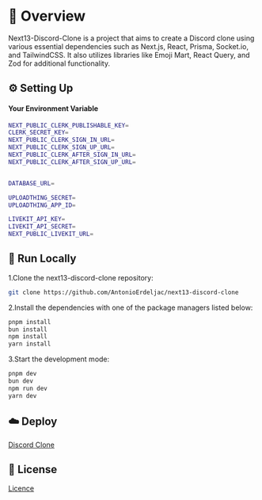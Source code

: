 # 📌 Overview

Next13-Discord-Clone is a project that aims to create a Discord clone using various essential dependencies such as Next.js, React, Prisma, Socket.io, and TailwindCSS. It also utilizes libraries like Emoji Mart, React Query, and Zod for additional functionality.

## ⚙️ Setting Up

#### Your Environment Variable

```bash
NEXT_PUBLIC_CLERK_PUBLISHABLE_KEY=
CLERK_SECRET_KEY=
NEXT_PUBLIC_CLERK_SIGN_IN_URL=
NEXT_PUBLIC_CLERK_SIGN_UP_URL=
NEXT_PUBLIC_CLERK_AFTER_SIGN_IN_URL=
NEXT_PUBLIC_CLERK_AFTER_SIGN_UP_URL=


DATABASE_URL=

UPLOADTHING_SECRET=
UPLOADTHING_APP_ID=

LIVEKIT_API_KEY=
LIVEKIT_API_SECRET=
NEXT_PUBLIC_LIVEKIT_URL=
```

## 🚀 Run Locally
1.Clone the next13-discord-clone repository:
```sh
git clone https://github.com/AntonioErdeljac/next13-discord-clone
```
2.Install the dependencies with one of the package managers listed below:
```bash
pnpm install
bun install
npm install
yarn install
```
3.Start the development mode:
```bash
pnpm dev
bun dev
npm run dev
yarn dev
```

## ☁️ Deploy

[Discord Clone](https://discord-clone-manuelpastor.vercel.app/)

## 📄 License

[Licence](https://github.com/manuelpastorringuelet/discord-clone/blob/main/LICENSE)
